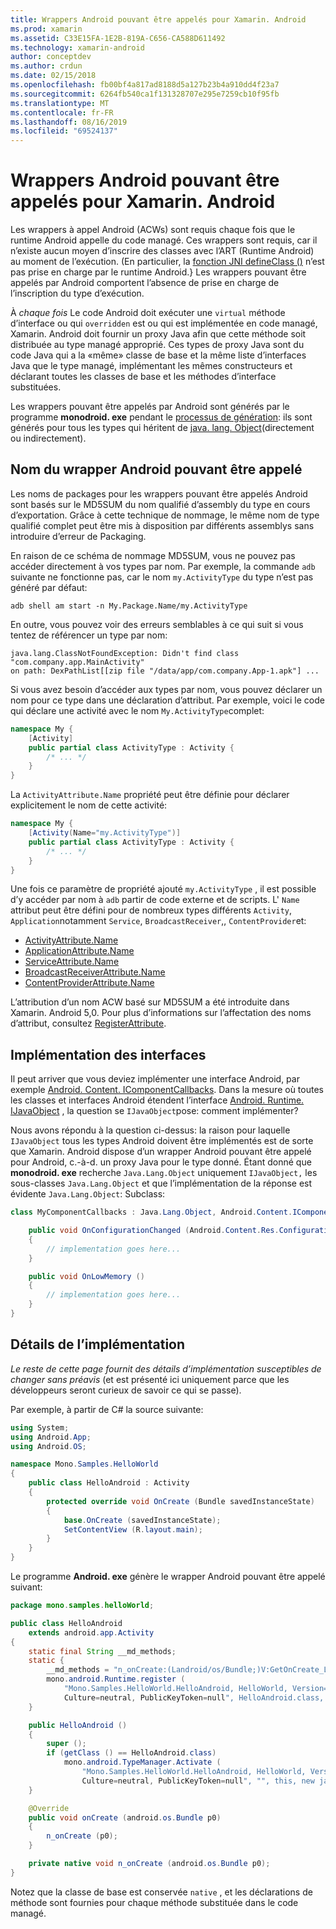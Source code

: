 ```yaml
---
title: Wrappers Android pouvant être appelés pour Xamarin. Android
ms.prod: xamarin
ms.assetid: C33E15FA-1E2B-819A-C656-CA588D611492
ms.technology: xamarin-android
author: conceptdev
ms.author: crdun
ms.date: 02/15/2018
ms.openlocfilehash: fb00bf4a817ad8188d5a127b23b4a910dd4f23a7
ms.sourcegitcommit: 6264fb540ca1f131328707e295e7259cb10f95fb
ms.translationtype: MT
ms.contentlocale: fr-FR
ms.lasthandoff: 08/16/2019
ms.locfileid: "69524137"
---
```

# <a name="android-callable-wrappers-for-xamarinandroid"></a>Wrappers Android pouvant être appelés pour Xamarin. Android

Les wrappers à appel Android (ACWs) sont requis chaque fois que le runtime Android appelle du code managé. Ces wrappers sont requis, car il n’existe aucun moyen d’inscrire des classes avec l’ART (Runtime Android) au moment de l’exécution. (En particulier, la [fonction JNI defineClass ()](http://docs.oracle.com/javase/1.5.0/docs/guide/jni/spec/functions.html#wp15986) n’est pas prise en charge par le runtime Android.} Les wrappers pouvant être appelés par Android comportent l’absence de prise en charge de l’inscription du type d’exécution. 

À *chaque fois* Le code Android doit exécuter une `virtual` méthode d’interface ou qui `overridden` est ou qui est implémentée en code managé, Xamarin. Android doit fournir un proxy Java afin que cette méthode soit distribuée au type managé approprié. Ces types de proxy Java sont du code Java qui a la «même» classe de base et la même liste d’interfaces Java que le type managé, implémentant les mêmes constructeurs et déclarant toutes les classes de base et les méthodes d’interface substituées. 

Les wrappers pouvant être appelés par Android sont générés par le programme **monodroid. exe** pendant le [processus de génération](~/android/deploy-test/building-apps/build-process.md): ils sont générés pour tous les types qui héritent de [java. lang. Object](xref:Java.Lang.Object)(directement ou indirectement). 



## <a name="android-callable-wrapper-naming"></a>Nom du wrapper Android pouvant être appelé

Les noms de packages pour les wrappers pouvant être appelés Android sont basés sur le MD5SUM du nom qualifié d’assembly du type en cours d’exportation. Grâce à cette technique de nommage, le même nom de type qualifié complet peut être mis à disposition par différents assemblys sans introduire d’erreur de Packaging. 

En raison de ce schéma de nommage MD5SUM, vous ne pouvez pas accéder directement à vos types par nom. Par exemple, la commande `adb` suivante ne fonctionne pas, car le nom `my.ActivityType` du type n’est pas généré par défaut: 

```shell
adb shell am start -n My.Package.Name/my.ActivityType
```

En outre, vous pouvez voir des erreurs semblables à ce qui suit si vous tentez de référencer un type par nom:

```shell
java.lang.ClassNotFoundException: Didn't find class "com.company.app.MainActivity"
on path: DexPathList[[zip file "/data/app/com.company.App-1.apk"] ...
```

Si vous avez besoin d’accéder aux types par nom, vous pouvez déclarer un nom pour ce type dans une déclaration d’attribut. Par exemple, voici le code qui déclare une activité avec le nom `My.ActivityType`complet:

```csharp
namespace My {
    [Activity]
    public partial class ActivityType : Activity {
        /* ... */
    }
}
```

La `ActivityAttribute.Name` propriété peut être définie pour déclarer explicitement le nom de cette activité: 

```csharp
namespace My {
    [Activity(Name="my.ActivityType")]
    public partial class ActivityType : Activity {
        /* ... */
    }
}
```

Une fois ce paramètre de propriété ajouté `my.ActivityType` , il est possible d’y accéder par nom à `adb` partir de code externe et de scripts. L' `Name` attribut peut être défini pour de nombreux types différents `Activity`, `Application`notamment `Service`, `BroadcastReceiver`,, `ContentProvider`et: 

- [ActivityAttribute.Name](xref:Android.App.ActivityAttribute.Name)
- [ApplicationAttribute.Name](xref:Android.App.ApplicationAttribute.Name)
- [ServiceAttribute.Name](xref:Android.App.ServiceAttribute.Name)
- [BroadcastReceiverAttribute.Name](xref:Android.Content.BroadcastReceiverAttribute.Name)
- [ContentProviderAttribute.Name](xref:Android.Content.ContentProviderAttribute.Name)

L’attribution d’un nom ACW basé sur MD5SUM a été introduite dans Xamarin. Android 5,0. Pour plus d’informations sur l’affectation des noms d’attribut, consultez [RegisterAttribute](xref:Android.Runtime.RegisterAttribute). 



## <a name="implementing-interfaces"></a>Implémentation des interfaces

Il peut arriver que vous deviez implémenter une interface Android, par exemple [Android. Content. IComponentCallbacks](xref:Android.Content.IComponentCallbacks). Dans la mesure où toutes les classes et interfaces Android étendent l’interface [Android. Runtime. IJavaObject](xref:Android.Runtime.IJavaObject) , la question se `IJavaObject`pose: comment implémenter? 

Nous avons répondu à la question ci-dessus: la raison pour laquelle `IJavaObject` tous les types Android doivent être implémentés est de sorte que Xamarin. Android dispose d’un wrapper Android pouvant être appelé pour Android, c.-à-d. un proxy Java pour le type donné. Étant donné que **monodroid. exe** recherche `Java.Lang.Object` uniquement `IJavaObject,` les sous-classes `Java.Lang.Object` et que l’implémentation de la réponse est évidente `Java.Lang.Object`: Subclass: 

```csharp
class MyComponentCallbacks : Java.Lang.Object, Android.Content.IComponentCallbacks {

    public void OnConfigurationChanged (Android.Content.Res.Configuration newConfig)
    {
        // implementation goes here...
    } 

    public void OnLowMemory ()
    {
        // implementation goes here...
    }
}
```


## <a name="implementation-details"></a>Détails de l’implémentation

*Le reste de cette page fournit des détails d’implémentation susceptibles de changer sans préavis* (et est présenté ici uniquement parce que les développeurs seront curieux de savoir ce qui se passe). 

Par exemple, à partir de C# la source suivante:

```csharp
using System;
using Android.App;
using Android.OS;

namespace Mono.Samples.HelloWorld
{
    public class HelloAndroid : Activity
    {
        protected override void OnCreate (Bundle savedInstanceState)
        {
            base.OnCreate (savedInstanceState);
            SetContentView (R.layout.main);
        }
    }
}
```

Le programme **Android. exe** génère le wrapper Android pouvant être appelé suivant: 

```java
package mono.samples.helloWorld;

public class HelloAndroid
    extends android.app.Activity
{
    static final String __md_methods;
    static {
        __md_methods = "n_onCreate:(Landroid/os/Bundle;)V:GetOnCreate_Landroid_os_Bundle_Handler\n" + "";
        mono.android.Runtime.register (
            "Mono.Samples.HelloWorld.HelloAndroid, HelloWorld, Version=1.0.0.0, 
            Culture=neutral, PublicKeyToken=null", HelloAndroid.class, __md_methods);
    }

    public HelloAndroid ()
    {
        super ();
        if (getClass () == HelloAndroid.class)
            mono.android.TypeManager.Activate (
                "Mono.Samples.HelloWorld.HelloAndroid, HelloWorld, Version=1.0.0.0, 
                Culture=neutral, PublicKeyToken=null", "", this, new java.lang.Object[] {  });
    }

    @Override
    public void onCreate (android.os.Bundle p0)
    {
        n_onCreate (p0);
    }

    private native void n_onCreate (android.os.Bundle p0);
}
```

Notez que la classe de base est conservée `native` , et les déclarations de méthode sont fournies pour chaque méthode substituée dans le code managé. 

